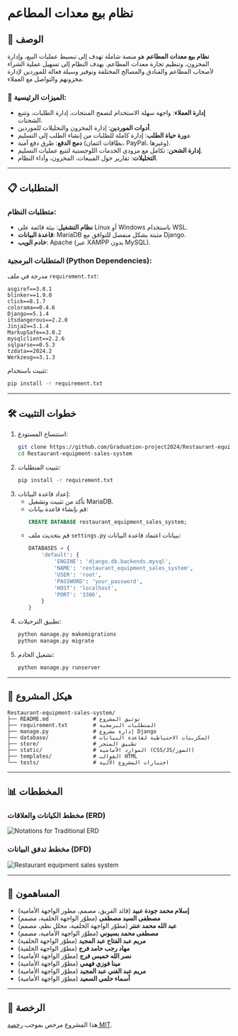 
# نظام بيع معدات المطاعم

## 📖 الوصف
**نظام بيع معدات المطاعم** هو منصة شاملة تهدف إلى تبسيط عمليات البيع، وإدارة المخزون، وتنظيم تجارة معدات المطاعم. يهدف النظام إلى تسهيل عملية الشراء لأصحاب المطاعم والفنادق والمصالح المختلفة وتوفير وسيلة فعالة للموردين لإدارة مخزونهم والتواصل مع العملاء.

### 🎯 الميزات الرئيسية:
- **إدارة العملاء**: واجهة سهلة الاستخدام لتصفح المنتجات، إدارة الطلبات، وتتبع الشحنات.
- **أدوات الموردين**: إدارة المخزون والتحليلات للموردين.
- **دورة حياة الطلب**: إدارة كاملة للطلبات من إنشاء الطلب إلى التسليم.
- **دمج الدفع**: طرق دفع آمنة (بطاقات ائتمان، PayPal، وغيرها).
- **إدارة الشحن**: تكامل مع مزودي الخدمات اللوجستية لتتبع عمليات التسليم.
- **التحليلات**: تقارير حول المبيعات، المخزون، وأداء النظام.

---

## 📋 المتطلبات
### متطلبات النظام:
- **نظام التشغيل**: بيئة قائمة على Linux أو Windows باستخدام WSL.
- **قاعدة البيانات**: MariaDB مثبتة بشكل منفصل للتوافق مع Django.
- **خادم الويب**: Apache (عبر XAMPP بدون MySQL).

### المتطلبات البرمجية (Python Dependencies):
مدرجة في ملف `requirement.txt`:
```plaintext
asgiref==3.8.1
blinker==1.9.0
click==8.1.7
colorama==0.4.6
Django==5.1.4
itsdangerous==2.2.0
Jinja2==3.1.4
MarkupSafe==3.0.2
mysqlclient==2.2.6
sqlparse==0.5.3
tzdata==2024.2
Werkzeug==3.1.3
```
تثبيت باستخدام:
```bash
pip install -r requirement.txt
```

---

## 🛠️ خطوات التثبيت
1. استنساخ المستودع:
   ```bash
   git clone https://github.com/Graduation-project2024/Restaurant-equipment-sales-system.git
   cd Restaurant-equipment-sales-system
   ```
2. تثبيت المتطلبات:
   ```bash
   pip install -r requirement.txt
   ```
3. إعداد قاعدة البيانات:
   - تأكد من تثبيت وتشغيل MariaDB.
   - قم بإنشاء قاعدة بيانات:
     ```sql
     CREATE DATABASE restaurant_equipment_sales_system;
     ```
   - قم بتحديث ملف `settings.py` ببيانات اعتماد قاعدة البيانات:
     ```python
     DATABASES = {
         'default': {
             'ENGINE': 'django.db.backends.mysql',
             'NAME': 'restaurant_equipment_sales_system',
             'USER': 'root',
             'PASSWORD': 'your_password',
             'HOST': 'localhost',
             'PORT': '3306',
         }
     }
     ```
4. تطبيق الترحيلات:
   ```bash
   python manage.py makemigrations
   python manage.py migrate
   ```
5. تشغيل الخادم:
   ```bash
   python manage.py runserver
   ```

---

## 📂 هيكل المشروع
```
Restaurant-equipment-sales-system/
├── README.md              # توثيق المشروع
├── requirement.txt        # المتطلبات البرمجية
├── manage.py              # إدارة مشروع Django
├── database/              # السكربتات الاحتياطية لقاعدة البيانات
├── store/                 # تطبيق المتجر
├── static/                # الموارد الأمامية (CSS/JS/الصور)
├── templates/             # القوالب HTML
└── tests/                 # اختبارات المشروع الآلية
```

---

## 📊 المخططات
### مخطط الكيانات والعلاقات (ERD)
![Notations for Traditional ERD](https://github.com/user-attachments/assets/3c915fa6-225c-40e8-a688-51a8efa03234)


### مخطط تدفق البيانات (DFD)
![Restaurant equipment sales system](https://github.com/user-attachments/assets/1c5a4952-ba84-4aae-8dd5-b669fced92ac)

---

## 🤝 المساهمون
- **إسلام محمد جودة عبيد** (قائد الفريق، مصمم، مطور الواجهة الأمامية)
- **مصطفى السيد مصطفى** (مطوّر الواجهة الخلفية، مصمم)
- **عبد الله محمد عنتر** (مطوّر الواجهة الخلفية، محلل نظم، مصمم)
- **مصطفى محمد بسيوني** (مطوّر الواجهة الأمامية، مصمم)
- **مريم عبد الفتاح عبد المجيد** (مطوّر الواجهة الخلفية)
- **مهاد رجب حامد فرج** (مطوّر الواجهة الخلفية)
- **نصر الله خميس فرج** (مطوّر الواجهة الأمامية)
- **مينا فوزي فهمي** (مطوّر الواجهة الأمامية)
- **مريم عبد الغني عبد المجيد** (مطوّر الواجهة الأمامية)
- **أسماء حلمي السعيد** (مطوّر الواجهة الأمامية)

---

## 📝 الرخصة
هذا المشروع مرخص بموجب [رخصة MIT](LICENSE).
